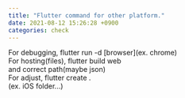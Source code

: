```yaml
---
title: "Flutter command for other platform."
date: 2021-08-12 15:26:28 +0900
categories: check
---
```

  
For debugging, flutter run -d [browser](ex. chrome)  
For hosting(files), flutter build web  
and correct path(maybe json)  
For adjust, flutter create .  
(ex. iOS folder...) 
